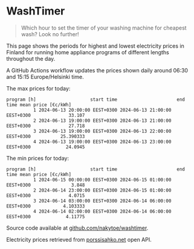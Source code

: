 
# WashTimer

> Which hour to set the timer of your washing machine for cheapest wash? Look no further!

This page shows the periods for highest and lowest electricity prices in Finland 
for running home appliance programs of different lengths throughout the day. 

A GitHub Actions workflow updates the prices shown daily around 06:30 and 15:15 Europe/Helsinki time.

The max prices for today:

	program [h]                    start time                      end time mean price [€c/kWh]
	          1 2024-06-13 20:00:00 EEST+0300 2024-06-13 21:00:00 EEST+0300              33.107
	          2 2024-06-13 19:00:00 EEST+0300 2024-06-13 21:00:00 EEST+0300              27.718
	          3 2024-06-13 19:00:00 EEST+0300 2024-06-13 22:00:00 EEST+0300           25.390333
	          4 2024-06-13 19:00:00 EEST+0300 2024-06-13 23:00:00 EEST+0300             24.0945

The min prices for today:

	program [h]                    start time                      end time mean price [€c/kWh]
	          1 2024-06-15 00:00:00 EEST+0300 2024-06-15 01:00:00 EEST+0300               3.848
	          2 2024-06-14 23:00:00 EEST+0300 2024-06-15 01:00:00 EEST+0300              4.0715
	          3 2024-06-14 03:00:00 EEST+0300 2024-06-14 06:00:00 EEST+0300            4.103333
	          4 2024-06-14 02:00:00 EEST+0300 2024-06-14 06:00:00 EEST+0300             4.11775


Source code available at [github.com/nakytoe/washtimer](https://github.com/nakytoe/washtimer).

Electricity prices retrieved from [porssisahko.net](https://porssisahko.net/api) open API.
